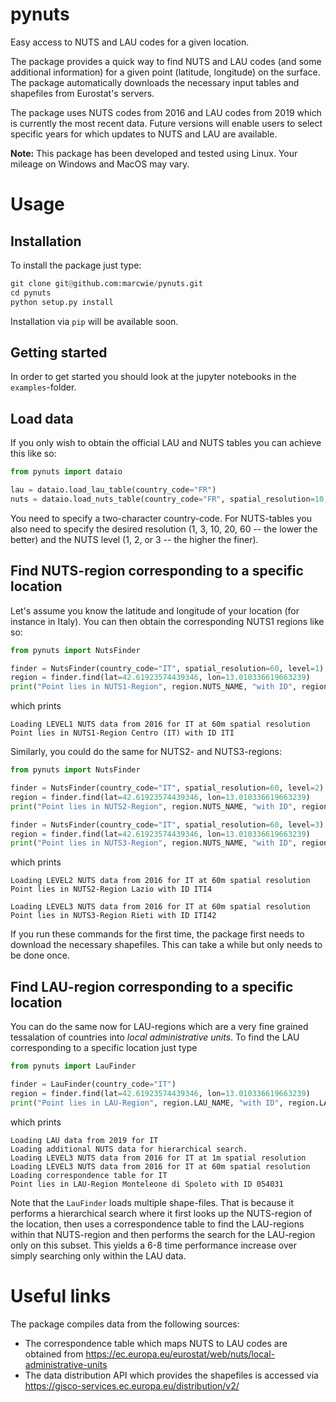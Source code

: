 # pynuts

Easy access to NUTS and LAU codes for a given location. 

The package provides a quick way to find NUTS and LAU codes (and some additional information) for a given point (latitude, longitude) on the surface. The package automatically downloads the necessary input tables and shapefiles from Eurostat's servers. 

The package uses NUTS codes from 2016 and LAU codes from 2019 which is currently the most recent data. Future versions will enable users to select specific years for which updates to NUTS and LAU are available.

**Note:** This package has been developed and tested using Linux. Your mileage on Windows and MacOS may vary.

# Usage

## Installation
To install the package just type:
```python
git clone git@github.com:marcwie/pynuts.git
cd pynuts
python setup.py install
```
Installation via `pip` will be available soon.

## Getting started
In order to get started you should look at the jupyter notebooks in the `examples`-folder. 

## Load data
If you only wish to obtain the official LAU and NUTS tables you can achieve this like so:
```python
from pynuts import dataio

lau = dataio.load_lau_table(country_code="FR")
nuts = dataio.load_nuts_table(country_code="FR", spatial_resolution=10, level=2)
```
You need to specify a two-character country-code. For NUTS-tables you also need to specify the desired resolution (1, 3, 10, 20, 60 -- the lower the better) and the NUTS level (1, 2, or 3 -- the higher the finer).

## Find NUTS-region corresponding to a specific location
Let's assume you know the latitude and longitude of your location (for instance in Italy). You can then obtain the corresponding NUTS1 regions like so:
```python
from pynuts import NutsFinder

finder = NutsFinder(country_code="IT", spatial_resolution=60, level=1)
region = finder.find(lat=42.61923574439346, lon=13.010336619663239)
print("Point lies in NUTS1-Region", region.NUTS_NAME, "with ID", region.NUTS_ID)
```
which prints
```
Loading LEVEL1 NUTS data from 2016 for IT at 60m spatial resolution
Point lies in NUTS1-Region Centro (IT) with ID ITI
```
Similarly, you could do the same for NUTS2- and NUTS3-regions:
```python
from pynuts import NutsFinder

finder = NutsFinder(country_code="IT", spatial_resolution=60, level=2)
region = finder.find(lat=42.61923574439346, lon=13.010336619663239)
print("Point lies in NUTS2-Region", region.NUTS_NAME, "with ID", region.NUTS_ID, end="\n\n")

finder = NutsFinder(country_code="IT", spatial_resolution=60, level=3)
region = finder.find(lat=42.61923574439346, lon=13.010336619663239)
print("Point lies in NUTS3-Region", region.NUTS_NAME, "with ID", region.NUTS_ID)
```
which prints
```
Loading LEVEL2 NUTS data from 2016 for IT at 60m spatial resolution
Point lies in NUTS2-Region Lazio with ID ITI4

Loading LEVEL3 NUTS data from 2016 for IT at 60m spatial resolution
Point lies in NUTS3-Region Rieti with ID ITI42
```
If you run these commands for the first time, the package first needs to download the necessary shapefiles. This can take a while but only needs to be done once.

## Find LAU-region corresponding to a specific location
You can do the same now for LAU-regions which are a very fine grained tessalation of countries into _local administrative units_. To find the LAU corresponding to a specific location just type
```python
from pynuts import LauFinder

finder = LauFinder(country_code="IT")
region = finder.find(lat=42.61923574439346, lon=13.010336619663239)
print("Point lies in LAU-Region", region.LAU_NAME, "with ID", region.LAU_ID)
```
which prints
```
Loading LAU data from 2019 for IT
Loading additional NUTS data for hierarchical search.
Loading LEVEL3 NUTS data from 2016 for IT at 1m spatial resolution
Loading LEVEL3 NUTS data from 2016 for IT at 60m spatial resolution
Loading correspondence table for IT
Point lies in LAU-Region Monteleone di Spoleto with ID 054031
```
Note that the `LauFinder` loads multiple shape-files. That is because it performs a hierarchical search where it first looks up the NUTS-region of the location, then uses a correspondence table to find the LAU-regions within that NUTS-region and then performs the search for the LAU-region only on this subset. This yields a 6-8 time performance increase over simply searching only within the LAU data.

# Useful links
The package compiles data from the following sources:

- The correspondence table which maps NUTS to LAU codes are obtained from https://ec.europa.eu/eurostat/web/nuts/local-administrative-units
- The data distribution API which provides the shapefiles is accessed via https://gisco-services.ec.europa.eu/distribution/v2/
 
